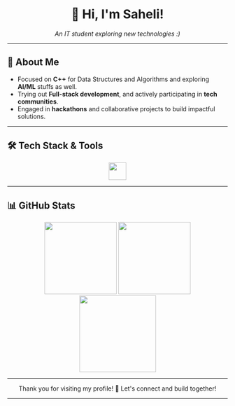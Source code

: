 <h1 align="center">👋 Hi, I'm Saheli!</h1>
<p align="center">
  <i>An IT student exploring new technologies :)</i>
</p>

---

## 🌟 About Me

-  Focused on **C++** for Data Structures and Algorithms and exploring **AI/ML** stuffs as well.
-  Trying out **Full-stack development**, and actively participating in **tech communities**.
-  Engaged in **hackathons** and collaborative projects to build impactful solutions.

---

## 🛠 Tech Stack & Tools

<p align="center">
  <img src="https://skillicons.dev/icons?i=react,firebase,c,cpp,java,python,git,github" height="40" />
</p>

---

## 📊 GitHub Stats

<div align="center">
  <img src="https://github-readme-stats.vercel.app/api?username=saheli56&show_icons=true&theme=github_dark&hide_border=false&count_private=true&include_all_commits=false" height="165" />
  <img src="https://nirzak-streak-stats.vercel.app/?user=saheli56&theme=github_dark&hide_border=false" height="165"/>
  <img src="https://github-readme-stats.vercel.app/api/top-langs/?username=saheli56&layout=compact&theme=github_dark&hide_border=false&langs_count=8" height="175"/>
</div>

---

<p align="center">
Thank you for visiting my profile! 👊 Let's connect and build together!
</p>

---
